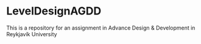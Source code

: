 # LevelDesignAGDD
This is a repository for an assignment in Advance Design &amp; Development in Reykjavík University
